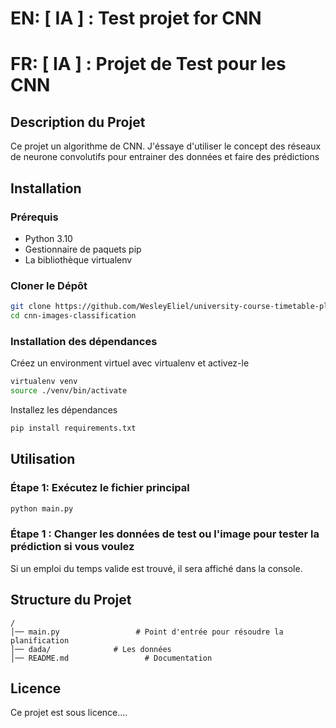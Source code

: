 # EN: [ IA ] : Test projet for CNN

# FR: [ IA ] : Projet de Test pour les CNN

## Description du Projet

Ce projet un algorithme de CNN. J'éssaye d'utiliser le concept des réseaux de neurone convolutifs pour entrainer des
données et faire des prédictions

## Installation

### Prérequis

- Python 3.10
- Gestionnaire de paquets pip
- La bibliothèque virtualenv

### Cloner le Dépôt

```bash
git clone https://github.com/WesleyEliel/university-course-timetable-planning.git
cd cnn-images-classification
```

### Installation des dépendances

Créez un environment virtuel avec virtualenv et activez-le

```bash
virtualenv venv
source ./venv/bin/activate 
```

Installez les dépendances

```bash
pip install requirements.txt  
```

## Utilisation

### Étape 1: Exécutez le fichier principal

```bash
python main.py
```

### Étape 1 : Changer les données de test ou l'image pour tester la prédiction si vous voulez

Si un emploi du temps valide est trouvé, il sera affiché dans la console.

## Structure du Projet

```
/
│── main.py                 # Point d'entrée pour résoudre la planification
│── dada/              # Les données
│── README.md                 # Documentation
```

## Licence

Ce projet est sous licence....

